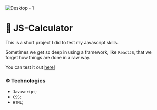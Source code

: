 ![Desktop - 1](https://user-images.githubusercontent.com/87823281/178759906-79d860c5-0dbf-45cb-9a39-b2dbddaced30.png)

# 🧮 ️JS-Calculator

This is a short project I did to test my Javascript skills.

Sometimes we get so deep in using a framework, like `ReactJS`, that we forget how things are done in a raw way.

You can test it out [here!](https://antoniopataro.github.io/js-calculator/)

### ⚙️ Technologies

- `Javascript`;
- `CSS`;
- `HTML`;

